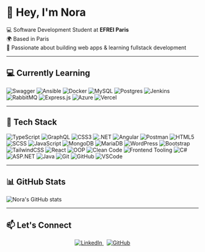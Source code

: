 <h1 align="left">👋 Hey, I'm Nora</h1>

<p align="left">
  💻 Software Development Student at <strong>EFREI Paris</strong><br/>
  🌍 Based in Paris<br/>
  🚀 Passionate about building web apps & learning fullstack development
</p>

---

## 💻 Currently Learning

![Swagger](https://img.shields.io/badge/Swagger-%23F8D8FA?style=for-the-badge&logo=swagger&logoColor=white)
![Ansible](https://img.shields.io/badge/Ansible-%23F3C6E6?style=for-the-badge&logo=ansible&logoColor=white)
![Docker](https://img.shields.io/badge/Docker-%23E7D5EC?style=for-the-badge&logo=docker&logoColor=white)
![MySQL](https://img.shields.io/badge/MySQL-%23DCCEF9?style=for-the-badge&logo=mysql&logoColor=white)
![Postgres](https://img.shields.io/badge/Postgres-%23D6E0F5?style=for-the-badge&logo=postgresql&logoColor=white)
![Jenkins](https://img.shields.io/badge/Jenkins-%23CADBFF?style=for-the-badge&logo=jenkins&logoColor=white)
![RabbitMQ](https://img.shields.io/badge/RabbitMQ-%23BFD2FA?style=for-the-badge&logo=rabbitmq&logoColor=white)
![Express.js](https://img.shields.io/badge/Express.js-%23B4C9F0?style=for-the-badge&logo=express&logoColor=white)
![Azure](https://img.shields.io/badge/Azure-%239FB7E8?style=for-the-badge&logo=microsoftazure&logoColor=white)
![Vercel](https://img.shields.io/badge/Vercel-%2395AEE2?style=for-the-badge&logo=vercel&logoColor=white)

---

## 💼 Tech Stack

![TypeScript](https://img.shields.io/badge/TypeScript-%23F8D8FA?style=for-the-badge&logo=typescript&logoColor=white)
![GraphQL](https://img.shields.io/badge/GraphQL-%23F3C6E6?style=for-the-badge&logo=graphql&logoColor=white)
![CSS3](https://img.shields.io/badge/CSS3-%23E7D5EC?style=for-the-badge&logo=css3&logoColor=white)
![.NET](https://img.shields.io/badge/.NET-%23DCCEF9?style=for-the-badge&logo=.net&logoColor=white)
![Angular](https://img.shields.io/badge/Angular-%23D6E0F5?style=for-the-badge&logo=angular&logoColor=white)
![Postman](https://img.shields.io/badge/Postman-%23CADBFF?style=for-the-badge&logo=postman&logoColor=white)
![HTML5](https://img.shields.io/badge/HTML5-%23BFD2FA?style=for-the-badge&logo=html5&logoColor=white)
![SCSS](https://img.shields.io/badge/SCSS-%23B4C9F0?style=for-the-badge&logo=sass&logoColor=white)
![JavaScript](https://img.shields.io/badge/JavaScript-%23AAC0ED?style=for-the-badge&logo=javascript&logoColor=white)
![MongoDB](https://img.shields.io/badge/MongoDB-%239FB7E8?style=for-the-badge&logo=mongodb&logoColor=white)
![MariaDB](https://img.shields.io/badge/MariaDB-%2395AEE2?style=for-the-badge&logo=mariadb&logoColor=white)
![WordPress](https://img.shields.io/badge/WordPress-%23E7D5EC?style=for-the-badge&logo=wordpress&logoColor=white)
![Bootstrap](https://img.shields.io/badge/Bootstrap-%23D6E0F5?style=for-the-badge&logo=bootstrap&logoColor=white)
![TailwindCSS](https://img.shields.io/badge/TailwindCSS-%23CADBFF?style=for-the-badge&logo=tailwind-css&logoColor=white)
![React](https://img.shields.io/badge/React-%23BFD2FA?style=for-the-badge&logo=react&logoColor=white)
![OOP](https://img.shields.io/badge/OOP-%23B4C9F0?style=for-the-badge&logo=python&logoColor=white)
![Clean Code](https://img.shields.io/badge/Clean%20Code-%23AAC0ED?style=for-the-badge&logo=read-the-docs&logoColor=white)
![Frontend Tooling](https://img.shields.io/badge/Frontend%20Tooling-%239FB7E8?style=for-the-badge&logo=webpack&logoColor=white)
![C#](https://img.shields.io/badge/C%23-%2395AEE2?style=for-the-badge&logo=c-sharp&logoColor=white)
![ASP.NET](https://img.shields.io/badge/ASP.NET-%238BA5DD?style=for-the-badge&logo=dotnet&logoColor=white)
![Java](https://img.shields.io/badge/Java-%23809DD8?style=for-the-badge&logo=java&logoColor=white)
![Git](https://img.shields.io/badge/Git-%23A275BE?style=for-the-badge&logo=git&logoColor=white)
![GitHub](https://img.shields.io/badge/GitHub-%239464C6?style=for-the-badge&logo=github&logoColor=white)
![VSCode](https://img.shields.io/badge/VSCode-%23885AD0?style=for-the-badge&logo=visual-studio-code&logoColor=white)

---

## 📊 GitHub Stats

![Nora's GitHub stats](https://github-readme-stats.vercel.app/api?username=norab0&theme=dracula&bg_color=e7d5ec)

---

## 📫 Let's Connect

<p align="center">
  <a href="https://www.linkedin.com/in/nora-boudarbala/" target="_blank" rel="noopener noreferrer">
    <img src="https://img.shields.io/badge/LinkedIn-0A66C2?style=for-the-badge&logo=linkedin&logoColor=white" alt="LinkedIn" />
  </a>
  &nbsp;
  <a href="https://github.com/norab0" target="_blank" rel="noopener noreferrer">
    <img src="https://img.shields.io/badge/GitHub-181717?style=for-the-badge&logo=github&logoColor=white" alt="GitHub" />
  </a>
</p>
